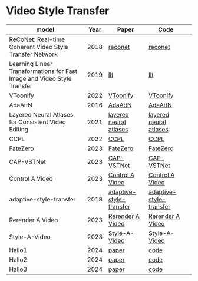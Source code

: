 # Video Style Transfer

| model                                                                   | **Year** | Paper                                                                  | Code                                                                            |     |
| ----------------------------------------------------------------------- | -------- | ---------------------------------------------------------------------- | ------------------------------------------------------------------------------- | --- |
| ReCoNet: Real-time Coherent Video Style Transfer Network                | 2018     | [reconet](https://arxiv.org/abs/1807.01197)                            | [reconet](https://github.com/EmptySamurai/pytorch-reconet)                      |     |
| Learning Linear Transformations for Fast Image and Video Style Transfer | 2019     | [llt](https://sites.google.com/view/linear-style-transfer-cvpr19/)     | [llt](https://github.com/sunshineatnoon/LinearStyleTransfer?tab=readme-ov-file) |     |
| VToonify                                                                | 2022     | [VToonify](https://arxiv.org/abs/2209.11224)                           | [VToonify](https://github.com/williamyang1991/VToonify)                         |     |
| AdaAttN                                                                 | 2016     | [AdaAttN](https://arxiv.org/abs/2108.03647)                            | [AdaAttN](https://github.com/huage001/adaattn)                                  |     |
| Layered Neural Atlases for Consistent Video Editing                     | 2021     | [layered neural atlases](https://layered-neural-atlases.github.io/)    | [layered neural atlases](https://github.com/ykasten/layered-neural-atlases)     |     |
| CCPL                                                                    | 2022     | [CCPL](https://link.springer.com/chapter/10.1007/978-3-031-19787-1_11) | [CCPL](https://github.com/JarrentWu1031/CCPL?tab=readme-ov-file)                |     |
| FateZero                                                                | 2023     | [FateZero](https://arxiv.org/abs/2303.09535)                           | [FateZero](https://github.com/chenyangqiqi/fatezero?tab=readme-ov-file)         |     |
| CAP-VSTNet                                                              | 2023     | [CAP-VSTNet](https://arxiv.org/abs/2303.17867)                         | [CAP-VSTNet](https://github.com/linfengWen98/CAP-VSTNet)                        |     |
| Control A Video                                                         | 2023     | [Control A Video](https://arxiv.org/abs/2305.13840)                    | [Control A Video](https://github.com/weifeng-chen/control-a-video)              |     |
| adaptive-style-transfer                                                 | 2018     | [adaptive-style-transfer](https://arxiv.org/abs/1807.10201)            | [adaptive-style-transfer](https://github.com/CompVis/adaptive-style-transfer)   |     |
| Rerender A Video                                                        | 2023     | [Rerender A Video](https://arxiv.org/pdf/2306.07954.pdf)               | [Rerender A Video](https://www.mmlab-ntu.com/project/rerender/)                 |     |
| Style-A-Video                                                           | 2023     | [Style-A-Video](https://arxiv.org/abs/2305.05464)                      | [Style-A-Video](https://github.com/haha-lisa/Style-A-Video)                     |     |
| Hallo1                                                                  | 2024     | [paper](https://arxiv.org/abs/2406.08801)                              | [code](https://fudan-generative-vision.github.io/hallo/#/)                      |     |
| Hallo2                                                                  | 2024     | [paper](https://arxiv.org/abs/2410.07718)                              | [code](https://fudan-generative-vision.github.io/hallo2/#/)                     |     |
| Hallo3                                                                  | 2024     | [paper](https://arxiv.org/abs/2412.00733v2)                            | [code](https://fudan-generative-vision.github.io/hallo3/#/)                     |     | 